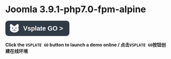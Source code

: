 # Joomla 3.9.1-php7.0-fpm-alpine

<a href="https://www.vsplate.com/?docker-compose=https://github.com/vsplate/dcenvs/joomla/3.9.1-php7.0-fpm-alpine"><img alt="VSPLATE GO" src="https://raw.githubusercontent.com/vsplate/images/master/vsgo_btn.png" width="200px"></a>

**Click the `VSPLATE GO` button to launch a demo online / 点击`VSPLATE GO`按钮创建在线环境**